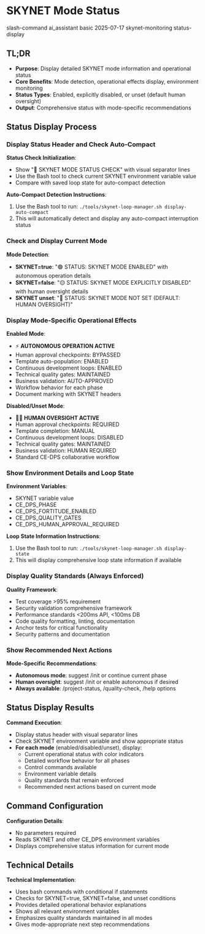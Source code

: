 # <context>SKYNET Mode Status</context>

<meta>
  <title>SKYNET Mode Status Display</title>
  <type>slash-command</type>
  <audience>ai_assistant</audience>
  <complexity>basic</complexity>
  <updated>2025-07-17</updated>
  <scope>skynet-monitoring</scope>
  <mode>status-display</mode>
</meta>

## <summary priority="critical">TL;DR</summary>
- **Purpose**: Display detailed SKYNET mode information and operational status
- **Core Benefits**: Mode detection, operational effects display, environment monitoring
- **Status Types**: Enabled, explicitly disabled, or unset (default human oversight)
- **Output**: Comprehensive status with mode-specific recommendations

## <instructions priority="high">Status Display Process</instructions>

### <step-1>Display Status Header and Check Auto-Compact</step-1>
**Status Check Initialization**:
- Show "🤖 SKYNET MODE STATUS CHECK" with visual separator lines
- Use the Bash tool to check current SKYNET environment variable value
- Compare with saved loop state for auto-compact detection

**Auto-Compact Detection Instructions**:
1. Use the Bash tool to run: `./tools/skynet-loop-manager.sh display-auto-compact`
2. This will automatically detect and display any auto-compact interruption status

### <step-2>Check and Display Current Mode</step-2>
**Mode Detection**:
- **SKYNET=true**: "🟢 STATUS: SKYNET MODE ENABLED" with autonomous operation details
- **SKYNET=false**: "🟡 STATUS: SKYNET MODE EXPLICITLY DISABLED" with human oversight details
- **SKYNET unset**: "🔵 STATUS: SKYNET MODE NOT SET (DEFAULT: HUMAN OVERSIGHT)"

### <step-3>Display Mode-Specific Operational Effects</step-3>
**Enabled Mode**:
- ⚡ **AUTONOMOUS OPERATION ACTIVE**
- Human approval checkpoints: BYPASSED
- Template auto-population: ENABLED
- Continuous development loops: ENABLED
- Technical quality gates: MAINTAINED
- Business validation: AUTO-APPROVED
- Workflow behavior for each phase
- Document marking with SKYNET headers

**Disabled/Unset Mode**:
- 👨‍💼 **HUMAN OVERSIGHT ACTIVE**
- Human approval checkpoints: REQUIRED
- Template completion: MANUAL
- Continuous development loops: DISABLED
- Technical quality gates: MAINTAINED
- Business validation: HUMAN REQUIRED
- Standard CE-DPS collaborative workflow

### <step-4>Show Environment Details and Loop State</step-4>
**Environment Variables**:
- SKYNET variable value
- CE_DPS_PHASE
- CE_DPS_FORTITUDE_ENABLED
- CE_DPS_QUALITY_GATES
- CE_DPS_HUMAN_APPROVAL_REQUIRED

**Loop State Information Instructions**:
1. Use the Bash tool to run: `./tools/skynet-loop-manager.sh display-state`
2. This will display comprehensive loop state information if available

### <step-5>Display Quality Standards (Always Enforced)</step-5>
**Quality Framework**:
- Test coverage >95% requirement
- Security validation comprehensive framework
- Performance standards <200ms API, <100ms DB
- Code quality formatting, linting, documentation
- Anchor tests for critical functionality
- Security patterns and documentation

### <step-6>Show Recommended Next Actions</step-6>
**Mode-Specific Recommendations**:
- **Autonomous mode**: suggest /init or continue current phase
- **Human oversight**: suggest /init or enable autonomous if desired
- **Always available**: /project-status, /quality-check, /help options

## <expected-output priority="medium">Status Display Results</expected-output>

**Command Execution**:
- Display status header with visual separator lines
- Check SKYNET environment variable and show appropriate status
- **For each mode** (enabled/disabled/unset), display:
  - Current operational status with color indicators
  - Detailed workflow behavior for all phases
  - Control commands available
  - Environment variable details
  - Quality standards that remain enforced
  - Recommended next actions based on current mode

## <parameters priority="low">Command Configuration</parameters>
**Configuration Details**:
- No parameters required
- Reads SKYNET and other CE_DPS environment variables
- Displays comprehensive status information for current mode

## <implementation-notes priority="low">Technical Details</implementation-notes>
**Technical Implementation**:
- Uses bash commands with conditional if statements
- Checks for SKYNET=true, SKYNET=false, and unset conditions
- Provides detailed operational behavior explanations
- Shows all relevant environment variables
- Emphasizes quality standards maintained in all modes
- Gives mode-appropriate next step recommendations